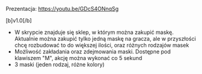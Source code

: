 Prezentacja: https://youtu.be/GDcS4ONnqSg

[b]v1.0[/b]
- W skrypcie znajduje się sklep, w którym można zakupić maskę. Aktualnie można zakupić tylko jedną maskę na gracza, ale w przyszłości chcę rozbudować to do większej ilości, oraz różnych rodzajów masek
- Możliwość zakładania oraz zdejmowania maski. Dostępne pod klawiszem "M", akcję można wykonać co 5 sekund
- 3 maski (jeden rodzaj, różne kolory)
